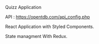 Quizz Application

API :  https://opentdb.com/api_config.php 

React Application with Styled Components.

State managment With Redux.






